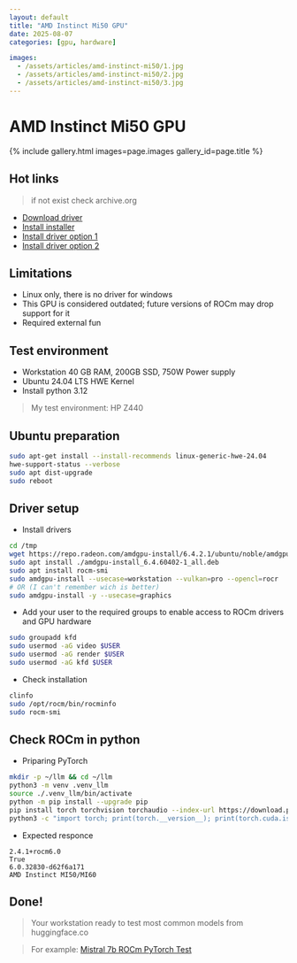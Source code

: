 ```yaml
---
layout: default
title: "AMD Instinct Mi50 GPU"
date: 2025-08-07
categories: [gpu, hardware]

images:
  - /assets/articles/amd-instinct-mi50/1.jpg
  - /assets/articles/amd-instinct-mi50/2.jpg
  - /assets/articles/amd-instinct-mi50/3.jpg
---
```


# AMD Instinct Mi50 GPU 

{% include gallery.html images=page.images gallery_id=page.title %}

## Hot links
> if not exist check archive.org
- [Download driver](https://www.amd.com/en/support/downloads/drivers.html/accelerators/instinct/instinct-mi-series/instinct-mi50-32gb.html)
- [Install installer](https://amdgpu-install.readthedocs.io/en/latest/install-prereq.html#installing-the-installer-package)
- [Install driver option 1](https://amdgpu-install.readthedocs.io/en/latest/install-script.html)
- [Install driver option 2](https://amdgpu-install.readthedocs.io/en/latest/install-installing.html#installing-the-all-open-use-case)

## Limitations
- Linux only, there is no driver for windows
- This GPU is considered outdated; future versions of ROCm may drop support for it
- Required external fun

## Test environment 
- Workstation 40 GB RAM, 200GB SSD, 750W Power supply 
- Ubuntu 24.04 LTS HWE Kernel
- Install python 3.12

> My test environment: HP Z440

## Ubuntu preparation
```bash
sudo apt-get install --install-recommends linux-generic-hwe-24.04
hwe-support-status --verbose
sudo apt dist-upgrade
sudo reboot
```

## Driver setup
- Install drivers
```bash
cd /tmp
wget https://repo.radeon.com/amdgpu-install/6.4.2.1/ubuntu/noble/amdgpu-install_6.4.60402-1_all.deb
sudo apt install ./amdgpu-install_6.4.60402-1_all.deb
sudo apt install rocm-smi
sudo amdgpu-install --usecase=workstation --vulkan=pro --opencl=rocr
# OR (I can't remember wich is better)
sudo amdgpu-install -y --usecase=graphics
```
- Add your user to the required groups to enable access to ROCm drivers and GPU hardware
```bash
sudo groupadd kfd
sudo usermod -aG video $USER
sudo usermod -aG render $USER
sudo usermod -aG kfd $USER
```
- Check installation
```bash
clinfo
sudo /opt/rocm/bin/rocminfo
sudo rocm-smi
```

## Check ROCm in python
- Priparing PyTorch
```bash
mkdir -p ~/llm && cd ~/llm
python3 -m venv .venv_llm
source ./.venv_llm/bin/activate
python -m pip install --upgrade pip
pip install torch torchvision torchaudio --index-url https://download.pytorch.org/whl/rocm6.0
python3 -c "import torch; print(torch.__version__); print(torch.cuda.is_available()); print(torch.version.hip);print(torch.cuda.get_device_name(0));"
```
- Expected responce
```
2.4.1+rocm6.0
True
6.0.32830-d62f6a171
AMD Instinct MI50/MI60
```

## Done!
> Your workstation ready to test most common models from huggingface.co 

> For example: [Mistral 7b ROCm PyTorch Test](/articles/pytorch-rocm-mistral-test.html)
